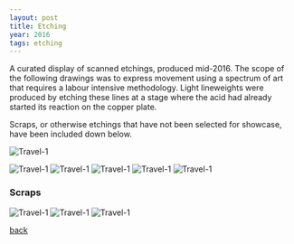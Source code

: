 ```yaml
---
layout: post
title: Etching
year: 2016
tags: etching
---
```


A curated display of scanned etchings, produced mid-2016. The scope of the following drawings was to express movement using a spectrum of art that requires a labour intensive methodology. Light lineweights were produced by etching these lines at a stage where the acid had already started its reaction on the copper plate.

Scraps, or otherwise etchings that have not been selected for showcase, have been included down below.

![Travel-1](/assets/img/collections/etchings/img012.jpg)

![Travel-1](/assets/img/collections/etchings/img004.jpg)
![Travel-1](/assets/img/collections/etchings/img005.jpg)
![Travel-1](/assets/img/collections/etchings/img006.jpg)
![Travel-1](/assets/img/collections/etchings/img007.jpg)
![Travel-1](/assets/img/collections/etchings/img009.jpg)

### Scraps
![Travel-1](/assets/img/collections/etchings/img008.jpg)
![Travel-1](/assets/img/collections/etchings/img010.jpg)
![Travel-1](/assets/img/collections/etchings/img011.jpg)

[back](.)
